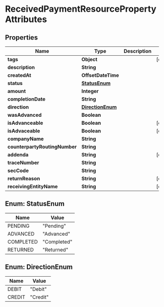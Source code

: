 

# ReceivedPaymentResourcePropertyAttributes


## Properties

| Name | Type | Description | Notes |
|------------ | ------------- | ------------- | -------------|
|**tags** | **Object** |  |  [optional] |
|**description** | **String** |  |  |
|**createdAt** | **OffsetDateTime** |  |  |
|**status** | [**StatusEnum**](#StatusEnum) |  |  |
|**amount** | **Integer** |  |  |
|**completionDate** | **String** |  |  |
|**direction** | [**DirectionEnum**](#DirectionEnum) |  |  |
|**wasAdvanced** | **Boolean** |  |  |
|**isAdvanceable** | **Boolean** |  |  [optional] |
|**isAdvaceable** | **Boolean** |  |  [optional] |
|**companyName** | **String** |  |  |
|**counterpartyRoutingNumber** | **String** |  |  |
|**addenda** | **String** |  |  [optional] |
|**traceNumber** | **String** |  |  |
|**secCode** | **String** |  |  |
|**returnReason** | **String** |  |  [optional] |
|**receivingEntityName** | **String** |  |  [optional] |



## Enum: StatusEnum

| Name | Value |
|---- | -----|
| PENDING | &quot;Pending&quot; |
| ADVANCED | &quot;Advanced&quot; |
| COMPLETED | &quot;Completed&quot; |
| RETURNED | &quot;Returned&quot; |



## Enum: DirectionEnum

| Name | Value |
|---- | -----|
| DEBIT | &quot;Debit&quot; |
| CREDIT | &quot;Credit&quot; |




